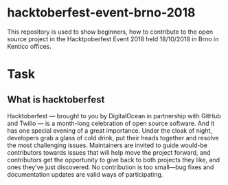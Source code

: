 # hacktoberfest-event-brno-2018

This repository is used to show beginners, how to contribute to the open source project in the Hacktpoberfest Event 2018 held 18/10/2018 in Brno in Kentico offices.

# Task


## What is hacktoberfest 
Hacktoberfest — brought to you by DigitalOcean in partnership with GitHub and Twilio — is a month-long celebration of open source software.  And it has one special evening of a great importance. Under the cloak of night, developers grab a glass of cold drink, put their heads together and resolve the most challenging issues. Maintainers are invited to guide would-be contributors towards issues that will help move the project forward, and contributors get the opportunity to give back to both projects they like, and ones they've just discovered. No contribution is too small—bug fixes and documentation updates are valid ways of participating. 